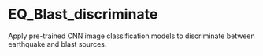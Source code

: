 # EQ_Blast_discriminate
Apply pre-trained CNN image classification models to discriminate between earthquake and blast sources.
